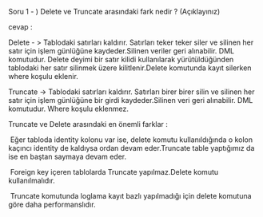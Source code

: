 Soru 1 - ) Delete ve Truncate arasındaki fark nedir ? (Açıklayınız)

cevap : 

Delete - > Tablodaki satırları kaldırır. Satırları teker teker siler ve silinen her satır için işlem günlüğüne kaydeder.Silinen veriler geri alınabilir. DML komutudur. Delete deyimi bir satır kilidi kullanılarak yürütüldüğünden tablodaki her satır silinmek üzere kilitlenir.Delete komutunda kayıt silerken where koşulu eklenir.

Truncate -> Tablodaki satırları kaldırır. Satırları birer birer silin ve silinen her satır için işlem günlüğüne bir girdi kaydeder.Silinen veri geri alınabilir. DML komutudur. Where koşulu eklenmez.

Truncate ve Delete arasındaki en önemli farklar : 

​	Eğer tabloda identity kolonu var ise, delete komutu kullanıldığında o kolon kaçıncı identity de kaldıysa ordan devam eder.Truncate table yaptığımız da ise en baştan saymaya devam eder.

​	Foreign key içeren tablolarda Truncate yapılmaz.Delete komutu kullanılmalıdır.

​	Truncate komutunda loglama kayıt bazlı yapılmadığı için delete komutuna göre daha performanslıdır.